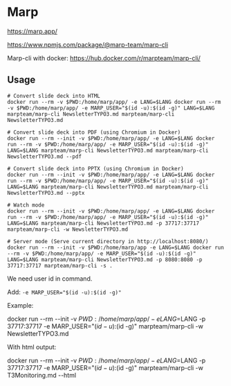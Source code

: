 # Marp

https://marp.app/

https://www.npmjs.com/package/@marp-team/marp-cli

Marp-cli with docker: https://hub.docker.com/r/marpteam/marp-cli/

## Usage

```shell
# Convert slide deck into HTML
docker run --rm -v $PWD:/home/marp/app/ -e LANG=$LANG docker run --rm -v $PWD:/home/marp/app/ -e MARP_USER="$(id -u):$(id -g)" LANG=$LANG marpteam/marp-cli NewsletterTYPO3.md marpteam/marp-cli NewsletterTYPO3.md

# Convert slide deck into PDF (using Chromium in Docker)
docker run --rm --init -v $PWD:/home/marp/app/ -e LANG=$LANG docker run --rm -v $PWD:/home/marp/app/ -e MARP_USER="$(id -u):$(id -g)" LANG=$LANG marpteam/marp-cli NewsletterTYPO3.md marpteam/marp-cli NewsletterTYPO3.md --pdf

# Convert slide deck into PPTX (using Chromium in Docker)
docker run --rm --init -v $PWD:/home/marp/app/ -e LANG=$LANG docker run --rm -v $PWD:/home/marp/app/ -e MARP_USER="$(id -u):$(id -g)" LANG=$LANG marpteam/marp-cli NewsletterTYPO3.md marpteam/marp-cli NewsletterTYPO3.md --pptx

# Watch mode
docker run --rm --init -v $PWD:/home/marp/app/ -e LANG=$LANG docker run --rm -v $PWD:/home/marp/app/ -e MARP_USER="$(id -u):$(id -g)" LANG=$LANG marpteam/marp-cli NewsletterTYPO3.md -p 37717:37717 marpteam/marp-cli -w NewsletterTYPO3.md

# Server mode (Serve current directory in http://localhost:8080/)
docker run --rm --init -v $PWD:/home/marp/app -e LANG=$LANG docker run --rm -v $PWD:/home/marp/app/ -e MARP_USER="$(id -u):$(id -g)" LANG=$LANG marpteam/marp-cli NewsletterTYPO3.md -p 8080:8080 -p 37717:37717 marpteam/marp-cli -s .
```

We need user id in command.

Add: `-e MARP_USER="$(id -u):$(id -g)"`

Example:

docker run --rm --init -v $PWD:/home/marp/app/ -e LANG=$LANG -p 37717:37717 -e MARP_USER="$(id -u):$(id -g)" marpteam/marp-cli -w NewsletterTYPO3.md

With html output:

docker run --rm --init -v $PWD:/home/marp/app/ -e LANG=$LANG -p 37717:37717 -e MARP_USER="$(id -u):$(id -g)" marpteam/marp-cli -w T3Monitoring.md --html
